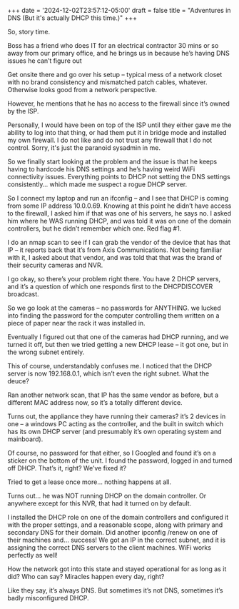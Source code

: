 +++
date = '2024-12-02T23:57:12-05:00'
draft = false
title = "Adventures in DNS (But it's actually DHCP this time.)"
+++

So, story time.

Boss has a friend who does IT for an electrical contractor 30 mins or so away from our primary office, and he brings us in because he’s having DNS issues he can’t figure out

Get onsite there and go over his setup – typical mess of a network closet with no brand consistency and mismatched patch cables, whatever. Otherwise looks good from a network perspective.

However, he mentions that he has no access to the firewall since it’s owned by the ISP.

Personally, I would have been on top of the ISP until they either gave me the ability to log into that thing, or had them put it in bridge mode and installed my own firewall. I do not like and do not trust any firewall that I do not control. Sorry, it's just the paranoid sysadmin in me.

So we finally start looking at the problem and the issue is that he keeps having to hardcode his DNS settings and he’s having weird WiFi connectivity issues. Everything points to DHCP not setting the DNS settings consistently… which made me suspect a rogue DHCP server.

So I connect my laptop and run an ifconfig – and I see that DHCP is coming from some IP address 10.0.0.69. Knowing at this point he didn’t have access to the firewall, I asked him if that was one of his servers, he says no. I asked him where he WAS running DHCP, and was told it was on one of the domain controllers, but he didn’t remember which one. Red flag #1.

I do an nmap scan to see if I can grab the vendor of the device that has that IP – it reports back that it’s from Axis Communications. Not being familiar with it, I asked about that vendor, and was told that that was the brand of their security cameras and NVR.

I go okay, so there’s your problem right there. You have 2 DHCP servers, and it’s a question of which one responds first to the DHCPDISCOVER broadcast.

So we go look at the cameras – no passwords for ANYTHING. we lucked into finding the password for the computer controlling them written on a piece of paper near the rack it was installed in.

Eventually I figured out that one of the cameras had DHCP running, and we turned it off, but then we tried getting a new DHCP lease – it got one, but in the wrong subnet entirely.

This of course, understandably confuses me. I noticed that the DHCP server is now 192.168.0.1, which isn’t even the right subnet. What the deuce?

Ran another network scan, that IP has the same vendor as before, but a different MAC address now, so it’s a totally different device.

Turns out, the appliance they have running their cameras? it’s 2 devices in one – a windows PC acting as the controller, and the built in switch which has its own DHCP server (and presumably it’s own operating system and mainboard).

Of course, no password for that either, so I Googled and found it’s on a sticker on the bottom of the unit. I found the password, logged in and turned off DHCP. That’s it, right? We’ve fixed it?

Tried to get a lease once more… nothing happens at all.

Turns out… he was NOT running DHCP on the domain controller. Or anywhere except for this NVR, that had it turned on by default.

I installed the DHCP role on one of the domain controllers and configured it with the proper settings, and a reasonable scope, along with primary and secondary DNS for their domain. Did another ipconfig /renew on one of their machines and… success! We got an IP in the correct subnet, and it is assigning the correct DNS servers to the client machines. WiFi works perfectly as well!

How the network got into this state and stayed operational for as long as it did? Who can say? Miracles happen every day, right?

Like they say, it’s always DNS. But sometimes it’s not DNS, sometimes it’s badly misconfigured DHCP.
